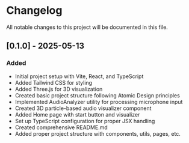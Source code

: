 # Changelog

All notable changes to this project will be documented in this file.

## [0.1.0] - 2025-05-13

### Added

- Initial project setup with Vite, React, and TypeScript
- Added Tailwind CSS for styling
- Added Three.js for 3D visualization
- Created basic project structure following Atomic Design principles
- Implemented AudioAnalyzer utility for processing microphone input
- Created 3D particle-based audio visualizer component
- Added Home page with start button and visualizer
- Set up TypeScript configuration for proper JSX handling
- Created comprehensive README.md
- Added proper project structure with components, utils, pages, etc.
